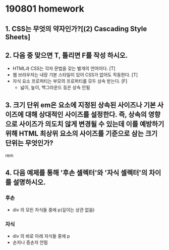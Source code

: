 # 190801 homework

## 1. CSS는 무엇의 약자인가?[(2) Cascading Style Sheets]

## 2. 다음 중 맞으면 T, 틀리면 F를 작성 하시오.

- HTML과 CSS는 각자 문법을 갖는 별개의 언어이다. [T]
- 웹 브라우저는 내장 기본 스타일이 있어 CSS가 없어도 작동한다. [T]
- 자식 요소 프로퍼티는 부모의 프로퍼티를 모두 상속 받는다. [F]
  - 넓이, 높이, 백그라운드 등은 상속 안됨

## 3. 크기 단위 em은 요소에 지정된 상속된 사이즈나 기본 사이즈에 대해 상대적인 사이즈를 설정한다. 즉, 상속의 영향으로 사이즈가 의도치 않게 변경될 수 있는데 이를 예방하기 위해 HTML 최상위 요소의 사이즈를 기준으로 삼는 크기 단위는 무엇인가?

rem

## 4. 다음 예제를 통해 '후손 셀렉터'와 '자식 셀렉터'의 차이를 설명하시오.

### 후손 

- div 의 모든 자식들 중에 p(깊이는 상관 없음)

### 자식

- div 의 바로 아래 자식들 중에 p
- 손자나 증손자 안됨


